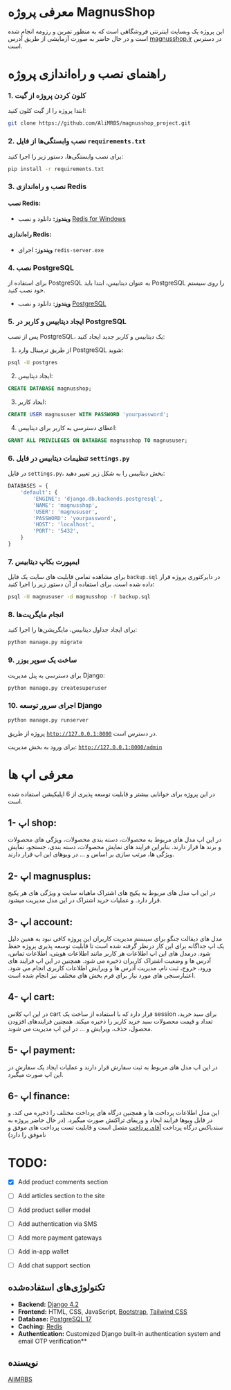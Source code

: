 
# معرفی پروژه MagnusShop
این پروژه یک وبسایت اینترنتی فروشگاهی است که به منظور تمرین و رزومه انجام شده است و در حال حاضر به صورت آزمایشی از طریق آدرس [magnusshop.ir](https://magnusshop.ir) در دسترس است.


# راهنمای نصب و راه‌اندازی پروژه


### 1. کلون کردن پروژه از گیت
ابتدا پروژه را از گیت کلون کنید:

```bash
git clone https://github.com/AliMRBS/magnusshop_project.git
```

### 2. نصب وابستگی‌ها از فایل `requirements.txt`
برای نصب وابستگی‌ها، دستور زیر را اجرا کنید:

```bash
pip install -r requirements.txt
```

### 3. نصب و راه‌اندازی Redis

#### نصب Redis:
- **ویندوز:** دانلود و نصب [Redis for Windows](https://github.com/microsoftarchive/redis/releases)

#### راه‌اندازی Redis:
- **ویندوز:** اجرای `redis-server.exe`

### 4. نصب PostgreSQL

برای استفاده از PostgreSQL به عنوان دیتابیس، ابتدا باید PostgreSQL را روی سیستم خود نصب کنید.

- **ویندوز:** دانلود و نصب [PostgreSQL](https://www.postgresql.org/download/)

### 5. ایجاد دیتابیس و کاربر در PostgreSQL

پس از نصب PostgreSQL، یک دیتابیس و کاربر جدید ایجاد کنید:

1. از طریق ترمینال وارد PostgreSQL شوید:

```bash
psql -U postgres
```

2. ایجاد دیتابیس:

```sql
CREATE DATABASE magnusshop;
```

3. ایجاد کاربر:

```sql
CREATE USER magnususer WITH PASSWORD 'yourpassword';
```

4. اعطای دسترسی به کاربر برای دیتابیس:

```sql
GRANT ALL PRIVILEGES ON DATABASE magnusshop TO magnususer;
```

### 6. تنظیمات دیتابیس در فایل `settings.py`

در فایل `settings.py`، بخش دیتابیس را به شکل زیر تغییر دهید:

```python
DATABASES = {
    'default': {
        'ENGINE': 'django.db.backends.postgresql',
        'NAME': 'magnusshop',
        'USER': 'magnususer',
        'PASSWORD': 'yourpassword',
        'HOST': 'localhost',
        'PORT': '5432',
    }
}
```

### 7. ایمپورت بکاپ دیتابیس

برای مشاهده تمامی قابلیت های سایت یک فایل `backup.sql` در دایرکتوری پروژه قرار داده شده است. برای استفاده از آن دستور زیر را اجرا کنید:

```bash
psql -U magnususer -d magnusshop -f backup.sql
```

### 8. انجام مایگریت‌ها

برای ایجاد جداول دیتابیس، مایگریشن‌ها را اجرا کنید:

```bash
python manage.py migrate
```

### 9. ساخت یک سوپر یوزر

برای دسترسی به پنل مدیریت Django:

```bash
python manage.py createsuperuser
```

### 10. اجرای سرور توسعه Django

```bash
python manage.py runserver
```

پروژه از طریق [`http://127.0.0.1:8000`](http://127.0.0.1:8000) در دسترس است.

برای ورود به بخش مدیریت: [`http://127.0.0.1:8000/admin`](http://127.0.0.1:8000/admin)



# معرفی اپ ها
در این پروژه برای خوانایی بیشتر و قابلیت توسعه پذیری از 6 اپلیکیشن استفاده شده است.

## 1-	اپ shop: 
در این اپ مدل های مربوط به محصولات، دسته بندی محصولات، ویژگی های محصولات و برند ها قرار دارند. بنابراین فرایند های نمایش محصولات، دسته بندی، جستجو، نمایش ویژگی ها، مرتب سازی بر اساس و ... در ویوهای این اپ قرار دارند.


## 2- اپ magnusplus: 
در این اپ مدل های مربوط به پکیج های اشتراک ماهیانه سایت و ویژگی های هر پکیج قرار دارد. و عملیات خرید اشتراک در این مدل مدیریت میشود.


## 3-	اپ account: 
مدل های دیفالت جنگو برای سیستم مدیریت کاربران این پروژه کافی نبود به همین دلیل یک اپ جداگانه برای این کار درنظر گرفته شده است تا قابلیت توسعه پذیری پروژه حفظ شود. درمدل های این اپ اطلاعات هر کاربر مانند اطلاعات هویتی، اطلاعات تماس، آدرس ها و وضعیت اشتراک کاربران ذخیره می شود. همچنین در این اپ فرایند های ورود، خروج، ثبت نام، مدیریت آدرس ها و ویرایش اطلاعات کاربری انجام می شود. اعتبارسنجی های مورد نیاز برای فرم بخش های مختلف نیز انجام شده است. 


## 4-	اپ cart: 
در این اپ کلاس cart قرار دارد که با استفاده از ساخت یک session برای سبد خرید، تعداد و قیمت محصولات سبد خرید کاربر را ذخیره میکند. همچنین فرایندهای افزودن محصول، حذف، ویرایش و ... در این اپ مدیریت می شوند. 


## 5-	اپ payment: 
در این اپ مدل های مربوط به ثبت سفارش قرار دارند و عملیات ایجاد یک سفارش در این اپ صورت میگیرد.


## 6-	اپ finance:
این مدل اطلاعات پرداخت ها و همچنین درگاه های پرداخت مختلف را ذخیره می کند. و در فایل ویوها فرایند ایجاد و وریفای تراکنش صورت میگیرد. (در حال حاضر پروژه به سندباکس درگاه پرداخت [آقای پرداخت](https://aqayepardakht.ir/) متصل است و قابلیت تست پرداخت های موفق و ناموفق را دارد) 



# TODO:
- [x]	Add product comments section
-	[ ] Add articles section to the site
-	[ ] Add product seller model
-	[ ] Add authentication via SMS
-	[ ] Add more payment gateways
-	[ ] Add in-app wallet
-	[ ] Add chat support section


## تکنولوژی‌های استفاده‌شده
- **Backend:** [Django 4.2](https://www.djangoproject.com/)
- **Frontend:** HTML, CSS, JavaScript, [Bootstrap](https://getbootstrap.com/), [Tailwind CSS](https://tailwindcss.com/)
- **Database:** [PostgreSQL 17](https://www.postgresql.org/)
- **Caching:** [Redis](https://redis.io/)
- **Authentication:** Customized Django built-in authentication system and email OTP verification**

## نویسنده
[AliMRBS](https://github.com/AliMRBS/)


